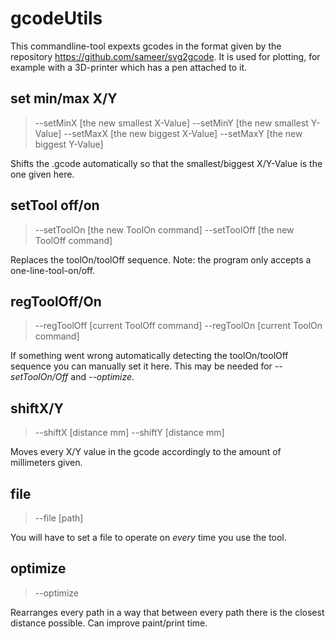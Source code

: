 # gcodeUtils

This commandline-tool expexts gcodes in the format given by the repository https://github.com/sameer/svg2gcode.
It is used for plotting, for example with a 3D-printer which has a pen attached to it.

## set min/max X/Y

> --setMinX [the new smallest X-Value]
> --setMinY [the new smallest Y-Value]
> --setMaxX [the new biggest X-Value]
> --setMaxY [the new biggest Y-Value]

Shifts the .gcode automatically so that the smallest/biggest X/Y-Value is the one given here.

## setTool off/on
> --setToolOn [the new ToolOn command]
> --setToolOff [the new ToolOff command]

Replaces the toolOn/toolOff sequence. Note: the program only accepts a one-line-tool-on/off.

## regToolOff/On
> --regToolOff [current ToolOff command]
> --regToolOn [current ToolOn command]

If something went wrong automatically detecting the toolOn/toolOff sequence you can manually set it here. This may be needed for _--setToolOn/Off_ and _--optimize_.

## shiftX/Y

> --shiftX [distance mm]
> --shiftY [distance mm]

Moves every X/Y value in the gcode accordingly to the amount of millimeters given.

## file

> --file [path]

You will have to set a file to operate on *every* time you use the tool.

## optimize

> --optimize

Rearranges every path in a way that between every path there is the closest distance possible. Can improve paint/print time.
